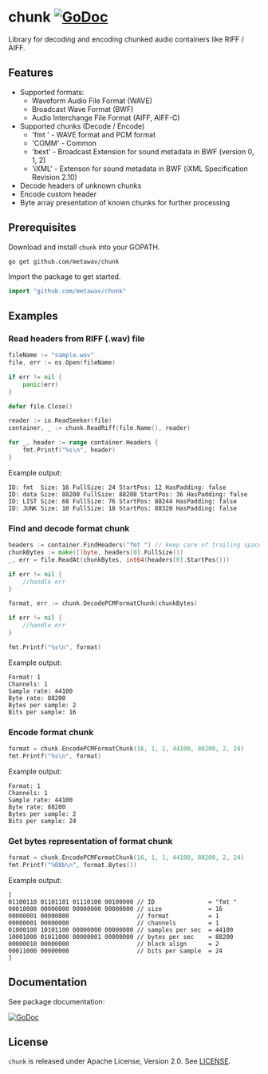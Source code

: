 # chunk [![GoDoc](https://godoc.org/github.com/metawav/chunk?status.svg)](https://godoc.org/github.com/metawav/chunk)
Library for decoding and encoding chunked audio containers like RIFF / AIFF.

## Features
- Supported formats: 
  - Waveform Audio File Format (WAVE)
  - Broadcast Wave Format (BWF)
  - Audio Interchange File Format (AIFF, AIFF-C)
- Supported chunks (Decode / Encode)
  - 'fmt ' - WAVE format and PCM format
  - 'COMM' - Common
  - 'bext' - Broadcast Extension for sound metadata in BWF (version 0, 1, 2)
  - 'iXML' - Extenson for sound metadata in BWF (iXML Specification Revision 2.10)
- Decode headers of unknown chunks
- Encode custom header
- Byte array presentation of known chunks for further processing

## Prerequisites
Download and install `chunk` into your GOPATH.
```
go get github.com/metawav/chunk
```
Import the package to get started.
```go
import "github.com/metawav/chunk"
```
## Examples
### Read headers from RIFF (.wav) file
```go
fileName := "sample.wav"
file, err := os.Open(fileName)

if err != nil {
    panic(err)
}

defer file.Close()

reader := io.ReadSeeker(file)
container, _ := chunk.ReadRiff(file.Name(), reader)

for _, header := range container.Headers {
    fmt.Printf("%s\n", header)
}
```
Example output:
```
ID: fmt  Size: 16 FullSize: 24 StartPos: 12 HasPadding: false
ID: data Size: 88200 FullSize: 88208 StartPos: 36 HasPadding: false
ID: LIST Size: 68 FullSize: 76 StartPos: 88244 HasPadding: false
ID: JUNK Size: 10 FullSize: 18 StartPos: 88320 HasPadding: false
```
### Find and decode format chunk
```go
headers := container.FindHeaders("fmt ") // keep care of trailing space :)
chunkBytes := make([]byte, headers[0].FullSize())
_, err = file.ReadAt(chunkBytes, int64(headers[0].StartPos()))

if err != nil {
    //handle err
}

format, err := chunk.DecodePCMFormatChunk(chunkBytes)

if err != nil {
    //handle err
}

fmt.Printf("%s\n", format)
```
Example output:
```
Format: 1
Channels: 1
Sample rate: 44100
Byte rate: 88200
Bytes per sample: 2
Bits per sample: 16
```
### Encode format chunk
```go
format = chunk.EncodePCMFormatChunk(16, 1, 1, 44100, 88200, 2, 24)
fmt.Printf("%s\n", format)
```
Example output:
```
Format: 1
Channels: 1
Sample rate: 44100
Byte rate: 88200
Bytes per sample: 2
Bits per sample: 24
```
### Get bytes representation of format chunk
```go
format = chunk.EncodePCMFormatChunk(16, 1, 1, 44100, 88200, 2, 24)
fmt.Printf("%08b\n", format.Bytes())
```
Example output:
```
[
01100110 01101101 01110100 00100000 // ID               = "fmt "
00010000 00000000 00000000 00000000 // size             = 16
00000001 00000000                   // format           = 1
00000001 00000000                   // channels         = 1
01000100 10101100 00000000 00000000 // samples per sec  = 44100
10001000 01011000 00000001 00000000 // bytes per sec    = 88200
00000010 00000000                   // block align      = 2
00011000 00000000                   // bits per sample  = 24
]
```
## Documentation
See package documentation:

[![GoDoc](https://godoc.org/github.com/metawav/chunk?status.svg)](https://godoc.org/github.com/metawav/chunk)

## License
`chunk` is released under Apache License, Version 2.0. See [LICENSE](LICENSE.txt).